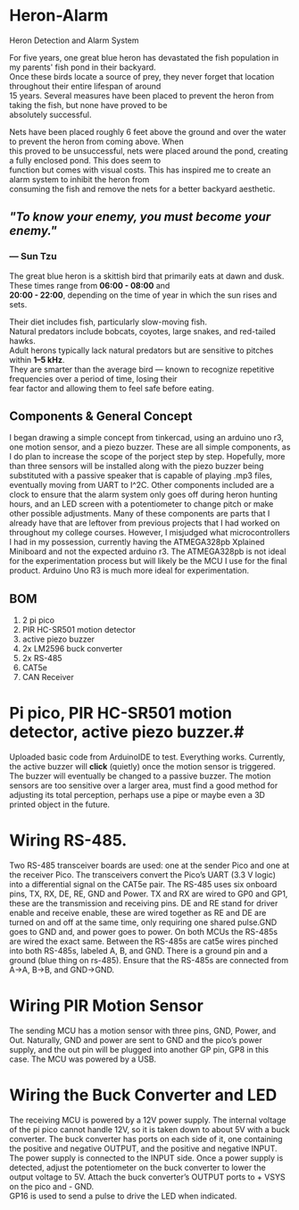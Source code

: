 # Heron-Alarm
Heron Detection and Alarm System


For five years, one great blue heron has devastated the fish population in my parents' fish pond in their backyard.  
Once these birds locate a source of prey, they never forget that location throughout their entire lifespan of around  
15 years. Several measures have been placed to prevent the heron from taking the fish, but none have proved to be  
absolutely successful.  

Nets have been placed roughly 6 feet above the ground and over the water to prevent the heron from coming above. When  
this proved to be unsuccessful, nets were placed around the pond, creating a fully enclosed pond. This does seem to  
function but comes with visual costs. This has inspired me to create an alarm system to inhibit the heron from  
consuming the fish and remove the nets for a better backyard aesthetic. 


## *"To know your enemy, you must become your enemy."*  
### — Sun Tzu

The great blue heron is a skittish bird that primarily eats at dawn and dusk. These times range from **06:00 - 08:00** and  
**20:00 - 22:00**, depending on the time of year in which the sun rises and sets.  

Their diet includes fish, particularly slow-moving fish.  
Natural predators include bobcats, coyotes, large snakes, and red-tailed hawks.  
Adult herons typically lack natural predators but are sensitive to pitches within **1–5 kHz**.  
They are smarter than the average bird — known to recognize repetitive frequencies over a period of time, losing their  
fear factor and allowing them to feel safe before eating.

## Components & General Concept ##
I began drawing a simple concept from tinkercad, using an arduino uno r3, one motion sensor, and a piezo buzzer. 
These are all simple components, as I do plan to increase the scope of the porject step by step. 
Hopefully, more than three sensors will be installed along with the piezo buzzer being substituted with a 
passive speaker that is capable of playing .mp3 files, eventually moving from UART to I^2C. 
Other components included are a clock to ensure that the alarm system only goes off during heron hunting hours, 
and an LED screen with a potentiometer to change pitch or make other possible adjustments. 
Many of these components are parts that I already have that are leftover from previous projects that I had worked
on throughout my college courses. However, I misjudged what microcontrollers I had in my possession, currently having
the ATMEGA328pb Xplained Miniboard and not the expected arduino r3. The ATMEGA328pb is not ideal for the experimentation
process but will likely be the MCU I use for the final product. Arduino Uno R3 is much more ideal for experimentation. 

## BOM ##

1. 2 pi pico 
2. PIR HC-SR501 motion detector
3. active piezo buzzer
4. 2x LM2596 buck converter 
5. 2x RS-485 
6. CAT5e
7. CAN Receiver 


# Pi pico, PIR HC-SR501 motion detector, active piezo buzzer.#


Uploaded basic code from ArduinoIDE to test. Everything works. 
Currently, the active buzzer will **click** (quietly) once the motion sensor is triggered.
The buzzer will eventually be changed to a passive buzzer. The motion sensors are too sensitive over a larger area, 
must find a good method for adjusting its total perception, perhaps use a pipe or maybe even a 3D printed object in the 
future.   


# Wiring RS-485. #
Two RS-485 transceiver boards are used: one at the sender Pico and one at the receiver Pico. The transceivers convert the Pico’s UART (3.3 V logic) into a differential signal on the CAT5e pair. The RS-485 uses six onboard pins, TX, RX, DE, RE, GND and Power. TX and RX are wired to GP0 and GP1, these are the transmission and receiving pins. DE and RE stand for driver enable and receive enable, these are wired together as RE and DE are turned on and off at the same time, only requiring one shared pulse.GND goes to GND and, and power goes to power. On both MCUs the RS-485s are wired the exact same. Between the RS-485s are cat5e wires pinched into both RS-485s, labeled A, B, and GND. There is a ground pin and a ground (blue thing on rs-485). Ensure that the RS-485s are connected from A->A, B->B, and GND->GND. 
# Wiring PIR Motion Sensor #
The sending MCU has a  motion sensor with three pins, GND, Power, and Out. Naturally, GND and power are sent to GND and the pico’s power supply, and the out pin will be plugged into another GP pin, GP8 in this case. The MCU was powered by a USB. 
# Wiring the Buck Converter and LED #
The receiving MCU is powered by a 12V power supply. The internal voltage of the pi pico cannot handle 12V, so it is taken down to about 5V with a buck converter. The buck converter has ports on each side of it, one containing the positive and negative OUTPUT, and the positive and negative INPUT. The power supply is connected to the INPUT side. Once a power supply is detected, adjust the potentiometer on the buck converter to lower the output voltage to 5V. Attach the buck converter’s OUTPUT ports to + VSYS on the pico and - GND.  
GP16 is used to send a pulse to drive the LED when indicated. 










